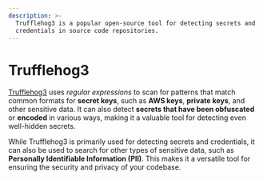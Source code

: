 ```yaml
---
description: >-
  Trufflehog3 is a popular open-source tool for detecting secrets and
  credentials in source code repositories.
---
```


# Trufflehog3

[Trufflehog3](https://github.com/feeltheajf/trufflehog3) uses _regular expressions_ to scan for patterns that match common formats for **secret keys**, such as **AWS keys**, **private keys**, and other sensitive data. It can also detect **secrets that have been obfuscated** or **encoded** in various ways, making it a valuable tool for detecting even well-hidden secrets.

While Trufflehog3 is primarily used for detecting secrets and credentials, it can also be used to search for other types of sensitive data, such as **Personally Identifiable Information (PII)**. This makes it a versatile tool for ensuring the security and privacy of your codebase.
